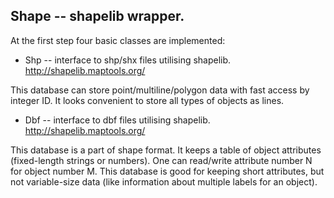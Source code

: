## Shape -- shapelib wrapper.

At the first step four basic classes are implemented:

* Shp -- interface to shp/shx files utilising shapelib.
http://shapelib.maptools.org/

This database can store point/multiline/polygon data with fast access by
integer ID. It looks convenient to store all types of objects as lines.

* Dbf -- interface to dbf files utilising shapelib.
http://shapelib.maptools.org/

This database is a part of shape format. It keeps a table of object
attributes (fixed-length strings or numbers). One can read/write
attribute number N for object number M. This database is good for keeping
short attributes, but not variable-size data (like information about multiple
labels for an object).




